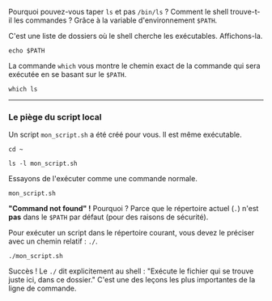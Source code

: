 Pourquoi pouvez-vous taper `ls` et pas `/bin/ls` ? Comment le shell trouve-t-il les commandes ? Grâce à la variable d'environnement `$PATH`.

C'est une liste de dossiers où le shell cherche les exécutables. Affichons-la.

`echo $PATH`

La commande `which` vous montre le chemin exact de la commande qui sera exécutée en se basant sur le `$PATH`.

`which ls`

---

### Le piège du script local

Un script `mon_script.sh` a été créé pour vous. Il est même exécutable.

`cd ~`

`ls -l mon_script.sh`

Essayons de l'exécuter comme une commande normale.

`mon_script.sh`

**"Command not found" !** Pourquoi ? Parce que le répertoire actuel (`.`) n'est **pas** dans le `$PATH` par défaut (pour des raisons de sécurité).

Pour exécuter un script dans le répertoire courant, vous devez le préciser avec un chemin relatif : `./`.

`./mon_script.sh`

Succès ! Le `./` dit explicitement au shell : "Exécute le fichier qui se trouve juste ici, dans ce dossier." C'est une des leçons les plus importantes de la ligne de commande.